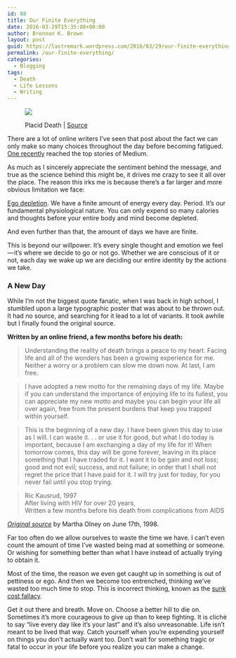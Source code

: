 ```yaml
---
id: 88
title: Our Finite Everything
date: 2016-03-29T15:35:08+00:00
author: Brennan K. Brown
layout: post
guid: https://lastremark.wordpress.com/2016/03/29/our-finite-everything/
permalink: /our-finite-everything/
categories:
  - Blogging
tags:
  - Death
  - Life Lessons
  - Writing
---
```


<figure class="wp-caption">

<img data-width="2667" data-height="2000" src="https://cdn-images-1.medium.com/max/2560/1*xKkxVF0e7Ic7To4T0fcHWQ.jpeg" /> <figcaption class="wp-caption-text">Placid Death | <a href="http://We%20have%20a%20finite%20amount%20of%20energy%20every%20day.%20It%E2%80%99s%20our%20fundamental%20physiological%20nature.%20You%20can%20only%20expend%20so%20many%20calories%20and%20thoughts%20before%20your%20entire%20body%20and%20mind%20is%20depleted." target="_blank" rel="noopener noreferrer">Source</a></figcaption></figure>

<span>T</span>here are a lot of online writers I’ve seen that post about the fact we can only make so many choices throughout the day before becoming fatigued. <a href="https://medium.com/life-learning/how-to-make-better-decisions-why-zuckerberg-and-obama-wear-the-same-outfit-daily-1b08366b76cd#.i4inqd54a" target="_blank" rel="noopener noreferrer">One recently</a> reached the top stories of Medium.

<!--more-->

As much as I sincerely appreciate the sentiment behind the message, and true as the science behind this might be, it drives me crazy to see it all over the place. The reason this irks me is because there’s a far larger and more obvious limitation we face:

<a href="https://en.wikipedia.org/wiki/Ego_depletion" target="_blank" rel="noopener noreferrer">Ego depletion</a>. We have a finite amount of energy every day. Period. It’s our fundamental physiological nature. You can only expend so many calories and thoughts before your entire body and mind become depleted.

And even further than that, the amount of days we have are finite.

This is beyond our willpower. It’s every single thought and emotion we feel — it’s where we decide to go or not go. Whether we are conscious of it or not, each day we wake up we are deciding our entire identity by the actions we take.

### A New Day

While I’m not the biggest quote fanatic, when I was back in high school, I stumbled upon a large typographic poster that was about to be thrown out. It had no source, and searching for it lead to a lot of variants. It took awhile but I finally found the original source.

<b>Written by an online friend, a few months before his death:</b>

> Understanding the reality of death brings a peace to my heart. Facing life and all of the wonders has been a growing experience for me. Neither a worry or a problem can slow me down now. At last, I am free.

> I have adopted a new motto for the remaining days of my life. Maybe if you can understand the importance of enjoying life to its fullest, you can appreciate my new motto and maybe you can begin your life all over again, free from the present burdens that keep you trapped within yourself.

> This is the beginning of a new day. I have been given this day to use as I will. I can waste it. . . or use it for good, but what I do today is important, because I am exchanging a day of my life for it! When tomorrow comes, this day will be gone forever, leaving in its place something that I have traded for it. I want it to be gain and not loss; good and not evil; success, and not failure; in order that I shall not regret the price that I have paid for it. I will try just for today, for you never fail until you stop trying.

> Ric Kausrud, 1997   
> After living with HIV for over 20 years,   
> Written a few months before his death from complications from AIDS

<a href="http://eml.berkeley.edu/~olney/words/ric.html" target="_blank" rel="noopener noreferrer"><em>Original source</em></a> by Martha Olney on June 17th, 1998.

<span>F</span>ar too often do we allow ourselves to waste the time we have. I can’t even count the amount of time I’ve wasted being mad at something or someone. Or wishing for something better than what I have instead of actually trying to obtain it.

Most of the time, the reason we even get caught up in something is out of pettiness or ego. And then we become too entrenched, thinking we’ve wasted too much time to stop. This is incorrect thinking, known as the <a href="http://youarenotsosmart.com/2011/03/25/the-sunk-cost-fallacy/" target="_blank" rel="noopener noreferrer">sunk cost fallacy</a>.

Get it out there and breath. Move on. Choose a better hill to die on. Sometimes it’s more courageous to give up than to keep fighting. It is cliché to say “live every day like it’s your last” and it’s also unreasonable. Life isn’t meant to be lived that way. Catch yourself when you’re expending yourself on things you don’t actually want too. Don’t wait for something tragic or fatal to occur in your life before you realize you can make a change.
